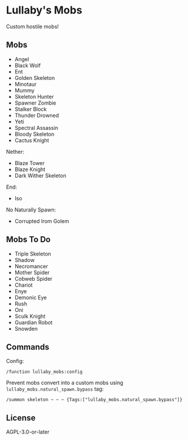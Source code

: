 # Lullaby's Mobs

Custom hostile mobs!

## Mobs

- Angel
- Black Wolf
- Ent
- Golden Skeleton
- Minotaur
- Mummy
- Skeleton Hunter
- Spawner Zombie
- Stalker Block
- Thunder Drowned
- Yeti
- Spectral Assassin
- Bloody Skeleton
- Cactus Knight

Nether:
- Blaze Tower
- Blaze Knight
- Dark Wither Skeleton

End:
- Iso

No Naturally Spawn:
- Corrupted Irom Golem

## Mobs To Do

- Triple Skeleton
- Shadow
- Necromancer
- Mother Spider
- Cobweb Spider
- Chariot
- Enye
- Demonic Eye
- Rush
- Oni
- Sculk Knight
- Guardian Robot
- Snowden

## Commands

Config:

```mcfunction
/function lullaby_mobs:config
```

Prevent mobs convert into a custom mobs using `lullaby_mobs.natural_spawn.bypass` tag:

```mcfunction
/summon skeleton ~ ~ ~ {Tags:["lullaby_mobs.natural_spawn.bypass"]}
```

## License

AGPL-3.0-or-later
